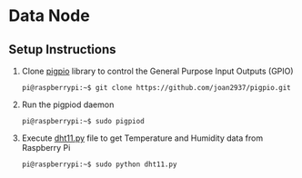 # Data Node

## Setup Instructions

1. Clone [pigpio](https://github.com/joan2937/pigpio) library to control the General Purpose Input Outputs (GPIO)

    ```shell
    pi@raspberrypi:~$ git clone https://github.com/joan2937/pigpio.git
    ```
2. Run the pigpiod daemon

    ```shell
    pi@raspberrypi:~$ sudo pigpiod
    ```
3. Execute [dht11.py](dht11.py) file to get Temperature and Humidity data from Raspberry Pi

    ```shell
    pi@raspberrypi:~$ sudo python dht11.py
    ```